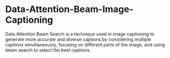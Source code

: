 # Data-Attention-Beam-Image-Captioning
Data Attention Beam Search is a technique used in image captioning to generate more accurate and diverse captions by considering multiple captions simultaneously, focusing on different parts of the image, and using beam search to select the best captions.
